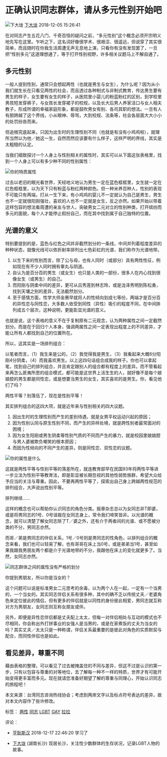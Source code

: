 # 正确认识同志群体，请从多元性别开始吧

![下大垅](https://img3.doubanio.com/icon/u153106172-13.jpg) [下大垅](https://www.douban.com/people/xiaojinlovelhy/) 2018-12-05 15:26:41

在对同志产生五花八门、千奇百怪的疑问之前，“多元性别”这个概念必须开宗明义地先写在这里。乍听之下，这名词好像很学术、很艰涩、很遥远，但说穿了其实很简单，而且随时在你我生活周遭无声无息地上演，只看你有没有发现罢了，一旦把“性别多元”这道理想通了，等于打开性别视野，许多相关议题马上不解自通了。

## 多元性别

一般人提到性别，通常只会想起两性（也就是男生与女生），为什么呢？因为从小我们就生长在只看见两性的社会，而且透过各种制式与非制式教育，传达男生要有男生的样子，女生要有女生的样子，从医院里小婴儿的粉蓝粉红的区别，到学校里男孩短发穿裤子，与女孩长发穿裙子的校规，以及长大后男人养家活口与女人相夫教子，形成所谓的幸福家庭形象，都是鼓吹男女有别、各司其职的想法。一旦有人有胆跨越了这个界线，小从眼神、辱骂，大到校规、法条等，社会各层面大大小小的处罚纷沓而来。

但追根究底起来，只因为出生时的生理性别不同（也就是有没有小鸡鸡啦），就理所当然以为他／她这一生，自然而然应该要有什么样子，这样严明的界线，其实是太粗糙的认定。

当我们细致探讨一个人身上与性别相关的属性时，其实可以从下面这张表格里，找到一个人身上可以有多少种不同的性别属性：

![你的特质属性](https://img3.doubanio.com/view/note/l/public/p56279647.webp)

过去以老旧的眼光看世界，天经地义地认为男生一定在蓝色框框里，女生就一定在红色框框里，以为天下只有粉蓝与粉红两种颜色。但一种米养百种人，性别的表现不可能只有两端，打从一生下来，有小鸡鸡的婴儿不一定就认为自己是男生，男生也不一定就很阳刚强壮，喜欢的人也不一定就是女生，反之亦然。如果开始以带着这样包容的想法看周遭的亲友与世人，突破男女二元对立的性别种类，打开缤纷而多元的面貌，每个人才能停止假扮自己，而在其中找到属于自己独特的位置。

## 光谱的意义

特别要提到的是，蓝色与红色之间并非截然划分的一条线，中间并列着程度差异的种种状态，就像光线可以依折射率排列出七色彩虹的光谱，我们称作为光谱地带。

1. 以生下来的性别而言，除了公与母，也有人同时（或部分）具有两性性征，例如现在有不少人同时拥有睪丸与阴道。
2. 自认为是百分百的男生（或女生）也只是人类的一部份，很多人在内心找到很像女生（或男生）的自己。
3. 而阳刚与阴柔中间的差异，更可从吕秀莲到林志玲，或是泷泽秀明到陈松勇，找到天壤之别的差异，无法截然划分。
4. 至于感情方面，性学大师金赛早就将人的性倾向划成七等份，两端才是百分百的异性恋与同性恋，大多数人依受到同性（异性）吸引的程度不同，在中间排列成五个层次，这种说明，更能彰显光谱的意义。

也就是说，这个表格的意义不在于复制原有二元观念，认为两种属性之间一定截然划分。而是在于回归个人本身，强调两属性之间一定表现出程度上的不同差异，才能让所有人都找到自己的位置所在。

所以，这其实是一场排列组合：

以笔者而言，（1）我生来是公的，（2）我觉得我是男生，（3）我看起来大概6分阳刚4分阴柔，（4）而我喜欢男生。以上这四句话组合成我的样子。你也可以拿起笔，找到自己的排列组合，并且肯定跟别人的组合都有程度上的差异。而不管看起来再怎么匪夷所思的组合模式，都可能是这世界上活生生的人，就好像不是每个娘娘腔的男生都是同性恋，或是想要当男生的女生，其实喜欢的是男生。你，看见他们了吗？

两性平等？别落伍了，现在是性别平等！

其实排列组合的这四大项，就是近年来与性别相关的四大议题。

1. 因出生时的生理性别而产生的差别待遇，就是女男平权运动兴起的原因；
2. 因为性别认同与原生性别不同，而产生的异样处境，就是跨性别者最常面对的困境；
3. 因为女生阳刚或男生阴柔等性别气质的不同而产生的暴力，就是校园里娘娘腔与男人婆被欺负嘲笑的根本原因；
4. 而因为性倾向的不同产生的差异，则是同性恋、双性恋的议题。

![你的属性是什么](https://img9.doubanio.com/view/note/l/public/p56279706.webp)

这就是两性平等与性别平等的落差所在，就连教育部早在民国93年将两性平等进一步立法为性别平等教育法，即是彰显被长期忽视的其他性弱势族群，希望大众给予应当的关注与尊重。因此，不要再两性平等了，探索出自己身上跨越两性规范的排列组合，大声说出性别平等。

排列继续……

这样的概念也可以帮助你认识同志的角色分类。报章杂志总以为女同志非T即婆，或是将男同志的1号、0号误栽在女同志身上，常令我们啼笑皆非。以光谱的概念，就可以清楚了解女同志除了T／婆之外，还有介于两者间的光谱、或不愿被分类的不分，男同志亦然。

而哥／弟是男同志的伴侣关系，1号／0号则是男同志的性角色，以排列组合的概念来看，我们也可以轻易了解，也有哥哥在床上当0号，或是弟弟当1号，甚至如果我跟我男朋友两个都是介于光谱地带的不分，我跟他在床上的变化就更多了。当然，女同志亦然。

![同志群体之间的属性没有严格的划分](https://img1.doubanio.com/view/note/l/public/p56279719.webp)

你提到男朋友，所以你是当女的？

这个问题可以说是标准男女二元思考的余毒，以为两个人在一起，一定有一个当男的，一个当女的。其实同志伴侣关系有很多种，其中的确不乏以传统丈夫／老婆角色来定位彼此的情侣，但有更多的伴侣就是以同性的身份彼此相爱，男同志就互称对方为男朋友，女同志则互称女朋友或伴。

另外，即便是异性恋伴侣都是丈夫配上太太，但每一对伴侣相处与互动的模式也不尽相同，你会称出外打拼事业的女强人是当男的，或是在家煮饭的丈夫为当女的吗？其实丈夫／太太只是一种称谓，伴侣关系最重要的是彼此对角色的实质默契与配合，而同性伴侣也是如此。

## 看见差异，尊重不同

藉由表格的整理，可以看见了过去被掩盖住的不同与差异，但这不过是认识的第一步，只有以包容与尊重的对等地位，去了解每一种不一样的特质，世界才有可能开始变得更丰富而多元。现在就请您准备好期望了解的尊重与同理心，开始认识同志的旅程吧！

本文来源：台湾同志咨询热线协会；考虑到两岸文字以及标点符号表达的差异，故对本文内容作了些许修改。

标签： [两性](https://www.douban.com/channel/30169312) [同志](https://www.douban.com/channel/30307863) [LGBT](https://www.douban.com/note/tags/LGBT?people=xiaojinlovelhy&all=1) [GAY](https://www.douban.com/note/tags/GAY?people=xiaojinlovelhy&all=1) [拉拉](https://www.douban.com/note/tags/%E6%8B%89%E6%8B%89?people=xiaojinlovelhy&all=1)

评论：
- [亨耿斯汉](https://www.douban.com/people/102986947/) 2018-12-17 22:46:20
  学习了

- [下大垅](https://www.douban.com/people/xiaojinlovelhy/) (湖南长沙)
  现居长沙，关注性少数群体的生存状况，记录LGBT人物的故事。